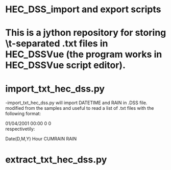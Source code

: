 # HEC_DSS_import and export scripts
# This is a jython repository for storing \t-separated .txt files in HEC_DSSVue (the program works in HEC_DSSVue script editor). 


# import_txt_hec_dss.py
-import_txt_hec_dss.py will import DATETIME and RAIN in .DSS file.
modified from the samples and useful to read a list of .txt files with the following format:

01/04/2001	00:00	   0	   0  
respectivetily:

Date(D,M,Y) Hour CUMRAIN RAIN 

# extract_txt_hec_dss.py

